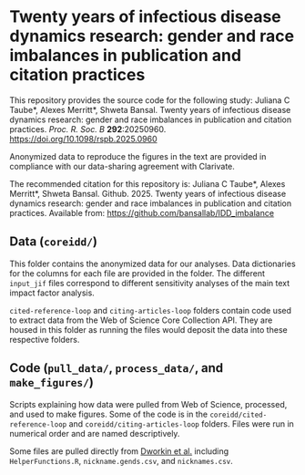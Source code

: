 # Twenty years of infectious disease dynamics research: gender and race imbalances in publication and citation practices

This repository provides the source code for the following study: Juliana C Taube*, Alexes Merritt*, Shweta Bansal. Twenty years of infectious disease dynamics research: gender and race imbalances in publication and citation practices. *Proc. R. Soc. B* **292**:20250960. https://doi.org/10.1098/rspb.2025.0960 

Anonymized data to reproduce the figures in the text are provided in compliance with our data-sharing agreement with Clarivate.

The recommended citation for this repository is:
Juliana C Taube*, Alexes Merritt*, Shweta Bansal. Github. 2025. Twenty years of infectious disease dynamics research: gender and race imbalances in publication and citation practices. Available from: https://github.com/bansallab/IDD_imbalance


## Data (`coreidd/`)
This folder contains the anonymized data for our analyses. Data dictionaries for the columns for each file are provided in the folder. The different `input_jif` files correspond to different sensitivity analyses of the main text impact factor analysis. 

`cited-reference-loop` and `citing-articles-loop` folders contain code used to extract data from the Web of Science Core Collection API. They are housed in this folder as running the files would deposit the data into these respective folders.

## Code (`pull_data/`, `process_data/`, and `make_figures/`)
Scripts explaining how data were pulled from Web of Science, processed, and used to make figures. Some of the code is in the `coreidd/cited-reference-loop` and `coreidd/citing-articles-loop` folders. Files were run in numerical order and are named descriptively. 

Some files are pulled directly from [Dworkin et al.](https://github.com/jdwor/gendercitation) including `HelperFunctions.R`, `nickname.gends.csv`, and `nicknames.csv`. 


